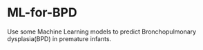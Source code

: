 # ML-for-BPD
Use some Machine Learning models to predict Bronchopulmonary dysplasia(BPD) in premature infants.
